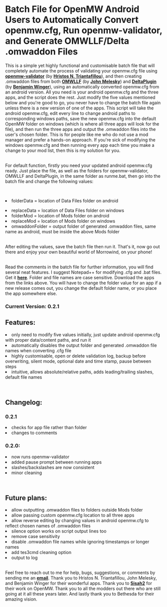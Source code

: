 <h1>Batch File for OpenMW Android Users to Automatically Convert openmw.cfg, Run openmw-validator, and Generate OMWLLF/Delta .omwaddon Files</h1>

This is a simple yet highly functional and customisable batch file that will completely automate the process of validating your openmw.cfg file using <strong><a href="https://mw.moddinghall.com/file/28-openmw-validator">openmw-validator</a></strong> (by <strong><a href="https://git.sr.ht/~hristoast">Hristos N. Triantafillou</a></strong>), and then creating .omwaddon files from both <strong><a href="https://github.com/jmelesky/omwllf">OMWLLF</a></strong> (by <strong><a href="https://github.com/jmelesky">John Melesky</a></strong>) and <strong><a href="https://gitlab.com/bmwinger/delta-plugin/-/releases">DeltaPlugin</a></strong> (by <strong><a href="https://gitlab.com/bmwinger">Benjamin Winger</a></strong>), using an automatically converted openmw.cfg from an android version. All you need is your android openmw.cfg and the three apps, and the script does the rest. Just modify the five values mentioned below and you're good to go, you never have to change the batch file again unless there is a new version of one of the apps. This script will take the android openmw.cfg, edit every line to change android paths to corresponding windows paths, save the new openmw.cfg into the default OpenMW folder on windows (which is where all three apps will look for the file), and then run the three apps and output the .omwaddon files into the user's chosen folder. This is for people like me who do not use a mod manager and prefer a hands-on approach. If you're sick of modifying the windows openmw.cfg and then running every app each time you make a change to your mod list, then this is my solution for you.

<br>For default function, firstly you need your updated android openmw.cfg ready. Just place the file, as well as the folders for openmw-validator, OMWLLF and DeltaPlugin, in the same folder as runme.bat, then go into the batch file and change the following values:

<br><li>folderData = location of Data Files folder on android</li>
<li>replaceData = location of Data Files folder on windows</li>
<li>folderMod = location of Mods folder on android</li>
<li>replaceMod = location of Mods folder on windows</li>
<li>omwaddonFolder = output folder of generated .omwaddon files, same name as android, must be inside the above Mods folder</li>

<br>After editing the values, save the batch file then run it. That's it, now go out there and enjoy your own beautiful world of Morrowind, on your phone!

<br>Read the comments in the batch file for further information, you will find several neat features. I suggest Notepad++ for modifying .cfg and .bat files. Get it <strong><a href="https://notepad-plus-plus.org/downloads/">here</a></strong>. Folder and file names are case sensitive. Download the apps from the links above. You will have to change the folder value for an app if a new release comes out, you change the default folder name, or you place the app somewhere else.

<h3>Current Version: 0.2.1</h3>

<h2>Features:</h2>

<li>only need to modify five values initially, just update android openmw.cfg with proper data/content paths, and run it</li>
<li>automatically disables the output folder and generated .omwaddon file names when converting .cfg file</li>
<li>highly customisable, open or delete validation log, backup before overwriting, silent mode, optional date and time stamp, pause between steps</li>
<li>intuitive, allows absolute/relative paths, adds leading/trailing slashes, default file names</li>

<br><h2>Changelog:</h2>

<h3>0.2.1</h3>
<li>checks for app file rather than folder</li>
<li>changes to comments</li>

<h3>0.2.0:</h3>
<li>now runs openmw-validator</li>
<li>added pause prompt between running apps</li>
<li>slashes/backslashes are now consistent</li>
<li>minor cleaning</li>

<br><h2>Future plans:</h2>

<li>allow outputting .omwaddon files to folders outside Mods folder</li>
<li>allow passing custom openmw.cfg location to all three apps</li>
<li>allow reverse editing by changing values in android openmw.cfg to reflect chosen names of .omwaddon files</li>
<li>silence option works on script output lines too</li>
<li>remove case sensitivity</li>
<li>disable .omwaddon file names while ignoring timestamps or longer names</li>
<li>add tes3cmd cleaning option</li>
<li>output to log</li>

<br>Feel free to reach out to me for help, bugs, suggestions, or comments by sending me an <strong><a href="mailto:r_b_inc@yahoo.ca">email</a></strong>. Thank you to Hristos N. Triantafillou, John Melesky, and Benjamin Winger for their wonderful apps. Thank you to <strong><a href="https://github.com/Sisah2">Sisah2</a></strong> for their work on OpenMW. Thank you to all the modders out there who are still going at it all these years later. And lastly thank you to Bethesda for their amazing vision.
